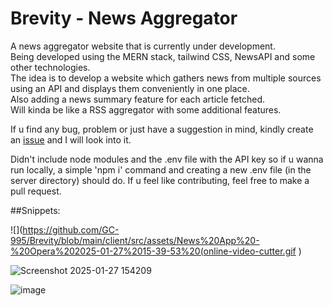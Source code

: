 # Brevity - News Aggregator

A news aggregator website that is currently under development.  
Being developed using the MERN stack, tailwind CSS, NewsAPI and some other technologies.  
The idea is to develop a website which gathers news from multiple sources using an API and displays them conveniently in one place.  
Also adding a news summary feature for each article fetched.  
Will kinda be like a RSS aggregator with some additional features.  

If u find any bug, problem or just have a suggestion in mind, kindly create an [issue](https://github.com/GC-995/Brevity/issues) and I will look into it.  

Didn't include node modules and the .env file with the API key so if u wanna run locally, a simple 'npm i' command and creating a new .env file (in the server directory) should do. If u feel like contributing, feel free to make a pull request.  

##Snippets:

![](https://github.com/GC-995/Brevity/blob/main/client/src/assets/News%20App%20-%20Opera%202025-01-27%2015-39-53%20(online-video-cutter.gif )  

![Screenshot 2025-01-27 154209](https://github.com/user-attachments/assets/46324d0a-1948-4a4e-8252-9f8b11072b25)  

![image](https://github.com/user-attachments/assets/44ce73af-1b63-4041-9882-baf75c420bed)
